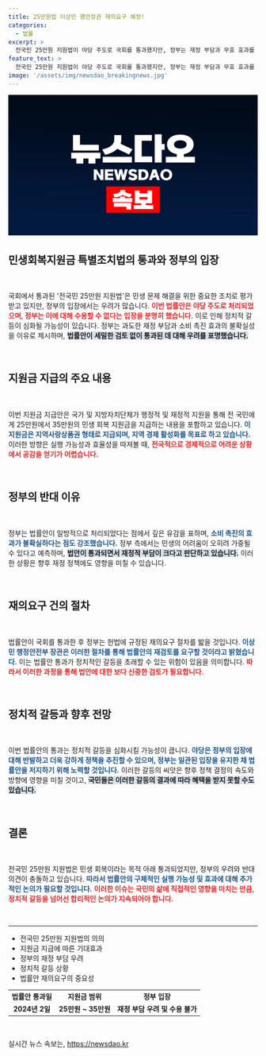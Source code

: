 ```yaml
---
title: 25만원법 이상민 행안장관 재의요구 예정!
categories:
  - 법률
excerpt: >
  전국민 25만원 지원법이 야당 주도로 국회를 통과했지만, 정부는 재정 부담과 무효 효과를 이유로 수용 불가 입장을 밝혔다. 긴급한 민생 회복 대책이 난항을 겪고 있는 가운데, 이 법안의 fate는 이제 정부 손에 달렸다. 클릭하고 자세한 내용을 확인하세요!
feature_text: >
  전국민 25만원 지원법이 야당 주도로 국회를 통과했지만, 정부는 재정 부담과 무효 효과를 이유로 수용 불가 입장을 밝혔다. 긴급한 민생 회복 대책이 난항을 겪고 있는 가운데, 이 법안의 fate는 이제 정부 손에 달렸다. 클릭하고 자세한 내용을 확인하세요!
image: '/assets/img/newsdao_breakingnews.jpg'
---
```


<p><img src="/assets/img/newsdao_breakingnews.jpg" alt="ranknews 속보" /></p>

<h2 data-ke-size="size26">민생회복지원금 특별조치법의 통과와 정부의 입장</h2>

<p data-ke-size="size16">&nbsp;</p>

<p>국회에서 통과된 '전국민 25만원 지원법'은 민생 문제 해결을 위한 중요한 조치로 평가받고 있지만, 정부의 입장에서는 우려가 많습니다. <b><span style="color: #ee2323;">이번 법률안은 야당 주도로 처리되었으며, 정부는 이에 대해 수용할 수 없다는 입장을 분명히 했습니다.</span></b> 이로 인해 정치적 갈등이 심화될 가능성이 있습니다. 정부는 과도한 재정 부담과 소비 촉진 효과의 불확실성을 이유로 제시하며, <b><span style="background-color: #21538527;">법률안이 세밀한 검토 없이 통과된 데 대해 우려를 표명했습니다.</span></b> </p>

<p data-ke-size="size16">&nbsp;</p>

<h2 data-ke-size="size26">지원금 지급의 주요 내용</h2>

<p data-ke-size="size16">&nbsp;</p>

<p>이번 지원금 지급안은 국가 및 지방자치단체가 행정적 및 재정적 지원을 통해 전 국민에게 25만원에서 35만원의 민생 회복 지원금을 지급하는 내용을 포함하고 있습니다. <b><span style="color: #1a5490;">이 지원금은 지역사랑상품권 형태로 지급되며, 지역 경제 활성화를 목표로 하고 있습니다.</span></b> 이러한 방향은 실행 가능성과 효율성을 따져볼 때, <b><span style="color: #ee2323;">전국적으로 경제적으로 어려운 상황에서 공감을 얻기가 어렵습니다.</span></b></p>

<p data-ke-size="size16">&nbsp;</p>

<h2 data-ke-size="size26">정부의 반대 이유</h2>

<p data-ke-size="size16">&nbsp;</p>

<p>정부는 법률안이 일방적으로 처리되었다는 점에서 깊은 유감을 표하며, <b><span style="color: #1a5490;">소비 촉진의 효과가 불확실하다는 점도 강조했습니다.</span></b> 정부 측에서는 민생의 어려움이 오히려 가중될 수 있다고 예측하며, <b><span style="background-color: #21538527;">법안이 통과되면서 재정적 부담이 크다고 판단하고 있습니다.</span></b> 이러한 상황은 향후 재정 정책에도 영향을 미칠 수 있습니다.</p>

<p data-ke-size="size16">&nbsp;</p>

<h2 data-ke-size="size26">재의요구 건의 절차</h2>

<p data-ke-size="size16">&nbsp;</p>

<p>법률안이 국회를 통과한 후 정부는 헌법에 규정된 재의요구 절차를 밟을 것입니다. <b><span style="color: #1a5490;">이상민 행정안전부 장관은 이러한 절차를 통해 법률안의 재검토를 요구할 것이라고 밝혔습니다.</span></b> 이는 법률안 통과가 정치적인 갈등을 초래할 수 있는 위험이 있음을 의미합니다. <b><span style="color: #ee2323;">따라서 이러한 과정을 통해 법안에 대한 보다 신중한 검토가 필요합니다.</span></b></p>

<p data-ke-size="size16">&nbsp;</p>

<h2 data-ke-size="size26">정치적 갈등과 향후 전망</h2>

<p data-ke-size="size16">&nbsp;</p>

<p>이번 법률안의 통과는 정치적 갈등을 심화시킬 가능성이 큽니다. <b><span style="color: #1a5490;">야당은 정부의 입장에 대해 반발하고 더욱 강하게 정책을 추진할 수 있으며, 정부는 일관된 입장을 유지한 채 법률안을 저지하기 위해 노력할 것입니다.</span></b> 이러한 갈등의 씨앗은 향후 정책 결정의 속도와 방향에 영향을 미칠 것이고, <b><span style="background-color: #21538527;">국민들은 이러한 갈등의 결과에 따라 혜택을 받지 못할 수도 있습니다.</span></b> </p>

<p data-ke-size="size16">&nbsp;</p>

<h2 data-ke-size="size26">결론</h2>

<p data-ke-size="size16">&nbsp;</p>

<p>전국민 25만원 지원법은 민생 회복이라는 목적 아래 통과되었지만, 정부의 우려와 반대 의견이 충돌하고 있습니다. <b><span style="color: #1a5490;">따라서 법률안의 구체적인 실행 가능성 및 효과에 대해 추가적인 논의가 필요할 것입니다.</span></b> <b><span style="color: #ee2323;">이러한 이슈는 국민의 삶에 직접적인 영향을 미치는 만큼, 정치적 갈등을 넘어선 합리적인 논의가 지속되어야 합니다.</span></b> </p>

<p data-ke-size="size16">&nbsp;</p>

<hr>

<ul>
    <li>전국민 25만원 지원법의 의의</li>
    <li>지원금 지급에 따른 기대효과</li>
    <li>정부의 재정 부담 우려</li>
    <li>정치적 갈등 상황</li>
    <li>법률안 재의요구의 중요성</li>
</ul>

<table style="width:100%">
  <tr>
    <td style="text-align: center; height: 17px;"><b>법률안 통과일</b></td>
    <td style="text-align: center; height: 17px;"><b>지원금 범위</b></td>
    <td style="text-align: center; height: 17px;"><b>정부 입장</b></td>
  </tr>
  <tr>
    <td style="text-align: center; height: 17px;"><b>2024년 2일</b></td>
    <td style="text-align: center; height: 17px;"><b>25만원 ~ 35만원</b></td>
    <td style="text-align: center; height: 17px;"><b>재정 부담 우려 및 수용 불가</b></td>
  </tr>
</table>

<p data-ke-size="size16">&nbsp;</p>
실시간 뉴스 속보는, <a href="https://newsdao.kr" rel="dofollow">https://newsdao.kr</a>


